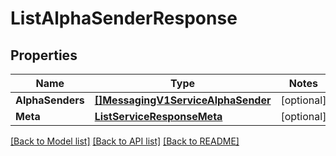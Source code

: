 # ListAlphaSenderResponse

## Properties
Name | Type | Notes
------------ | ------------- | -------------
**AlphaSenders** | [**[]MessagingV1ServiceAlphaSender**](messaging.v1.service.alpha_sender.md) | [optional] 
**Meta** | [**ListServiceResponseMeta**](ListServiceResponse_meta.md) | [optional] 

[[Back to Model list]](../README.md#documentation-for-models) [[Back to API list]](../README.md#documentation-for-api-endpoints) [[Back to README]](../README.md)


